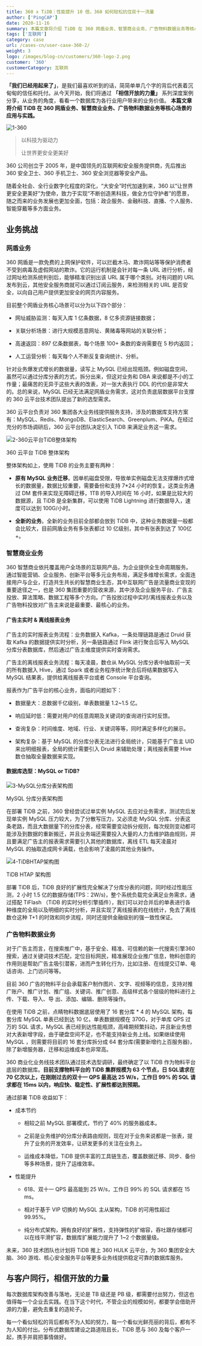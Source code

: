 ```yaml
---
title: 360 x TiDB｜性能提升 10 倍，360 如何轻松抗住双十一流量
author: ['PingCAP']
date: 2020-11-16
summary: 本篇文章将介绍 TiDB 在 360 网盾业务、智慧商业业务、广告物料数据业务等核心场景的应用与实践。
tags: ['互联网']
category: case
url: /cases-cn/user-case-360-2/
weight: 3
logo: /images/blog-cn/customers/360-logo-2.png
customer: '360'
customerCategory: 互联网
---
```


**「我们已经用起来了」**，是我们最喜欢听到的话，简简单单几个字的背后代表着沉甸甸的信任和托付。从今天开始，我们将通过 **「相信开放的力量」** 系列深度案例分享，从业务的角度，看看一个数据库为各行业用户带来的业务价值。 **本篇文章将介绍 TiDB 在 360 网盾业务、智慧商业业务、广告物料数据业务等核心场景的应用与实践。**

![1-360](media/user-case-360-2/1-360.jpg)

>以科技为驱动力
>
>让世界更安全更美好

360 公司创立于 2005 年，是中国领先的互联网和安全服务提供商，先后推出 360 安全卫士、360 手机卫士、360 安全浏览器等安全产品。

随着全社会、全行业数字化程度的深化，“大安全”时代加速到来，360 以“让世界更安全更美好”为使命，致力于实现“不断创造黑科技，做全方位守护者”的愿景，随之而来的业务发展也更加全面，包括：政企服务、金融科技、直播、个人服务、智能穿戴等多方面业务。

## 业务挑战

### 网盾业务

360 网盾是一款免费的上网保护软件，可以拦截木马、欺诈网站等等保护消费者不受到病毒及虚假网站的欺诈。它的运行机制是会针对每一条 URL 进行分析，经过网址检测系统判别后，能够精准识别出该 URL 属于哪个类别。对有问题的 URL 发布到云，其他安全服务商就可以通过订阅云服务，来检测相关的 URL 是否安全，以向自己用户提供更加安全的网页内容服务。

目前整个网盾业务核心场景可以分为以下四个部分：

- 网址威胁监测：每天入库 1 亿条数据，8 亿多资源链接数据；

- 关联分析场景：进行大规模恶意网址、黄赌毒等网站的关联分析；

- 高速返回：897 亿条数据表，每个场景 100+ 条数的查询需要在 5 秒内返回；

- 人工运营分析：每天每个人不断反复查询统计、分析。

针对业务爆发式增长的数据量，读写上 MySQL 已经出现瓶颈。例如磁盘空间，虽然可以通过分库分表的方式，拆分出来，但这对业务和 DBA 来说都是不小的工作量；最痛苦的无异于这些大表的改表，对一张大表执行 DDL 的代价是非常大的。总的来说，MySQL 已经无法满足网盾业务需求，这对负责底层数据平台支撑的 360 云平台技术团队提出了新的选型需求。

360 云平台负责对 360 集团各大业务线提供服务支持，涉及的数据库支持方案有：MySQL、Redis、MongoDB、ElasticSearch、Greenplum、PiKA。在经过充分的市场调研后，360 云平台团队决定引入 TiDB 来满足业务这一需求。

![2-360云平台TiDB整体架构](media/user-case-360-2/2-360云平台TiDB整体架构.png)

<div class="caption-center">360 云平台 TiDB 整体架构</div>

整体架构如上，使用 TiDB 的业务主要有两种：

- **原有 MySQL 业务迁移**。因单机磁盘受限，导致单实例磁盘无法支撑爆炸式增长的数据量，数据比较重要，需要备份和支持 7*24 小时的恢复。这类业务通过 DM 套件来实现无障碍迁移，1TB 的导入时间在 16 小时，如果是比较大的数据源，且 TiDB 是全新集群，可以使用 TiDB Lightning 进行数据导入，速度可以达到 100G/小时。

- **全新的业务**。全新的业务目前全部都会放到 TiDB 中，这种业务数据量一般都会比较大，目前网盾业务有多张表都过 10 亿级别，其中有张表到达了 100亿+。

### 智慧商业业务

360 智慧商业依托覆盖用户全场景的互联网产品，为企业提供全生命周期服务。通过智能营销、企业服务、创新平台等多元业务布局，满足多维增长需求，全面连接用户与企业，打造共生共长的智慧商业生态，其中互联网广告是流量商业变现的重要途径之一，也是 360 集团重要的营收来源，其中涉及企业服务平台、广告主投放、算法策略、数据工程等多个方向。广告投放过程中实时/离线报表业务以及广告物料投放对广告主来说是最重要、最核心的业务。

#### 广告主实时 & 离线报表业务

广告主的实时报表业务流程：业务数据入 Kafka，一条处理链路是通过 Druid 获取 Kafka 的数据提供实时分析，另一条链路通过 Flink 进行聚合后写入 MySQL 分库分表数据库，然后通过广告主维度提供实时查询需求。

广告主的离线报表业务流程：每天凌晨，数仓从 MySQL 分库分表中抽取前一天的所有数据入 Hive，通过 Spark 或者业务程序统计聚合后将结果数据写入 MySQL 结果表，提供给离线报表平台或者 Console 平台查询。

报表作为广告平台的核心业务，面临的问题如下：

- 数据量大：总数据千亿级别，单表数据量 1.2~1.5 亿。

- 响应延时低：需要对用户的任意周期及关键词的查询进行实时反馈。

- 查询复杂：时间维度、地域、行业、关键词等等，同时满足多样化的展示。

- 架构复杂：基于 MySQL 的分库分表无法进行全局统计，只能基于广告主 UID 来出明细报表，全局的统计需要引入 Druid 来辅助处理；离线报表需要 Hive 数仓抽取全量数据来实现。

#### 数据库选型：MySQL or TiDB?

![3-MySQL分库分表架构图](media/user-case-360-2/3-MySQL分库分表架构图.png)

<div class="caption-center">MySQL 分库分表架构图</div>

在部署 TiDB 之前，360 曾经尝试过单实例 MySQL 去应对业务需求，测试完后发现单实例 MySQL 压力较大，为了分散写压力，又必须走 MySQL 分库、分表这条老路，而且大数据量下的分库分表，经常需要变动拆分规则，每次规则变动都可能涉及到数据的重新搬迁，并且业务端还需要投入大量的人力去维护路由规则，并且要满足广告主的报表需求需要引入其他的数据库，离线 ETL 每天凌晨对 MySQL 的抽取造成网卡满载，也会影响了凌晨的其他业务操作。

![4-TiDBHTAP架构图](media/user-case-360-2/4-TiDBHTAP架构图.png)

<div class="caption-center">TiDB HTAP 架构图</div>

部署 TiDB 后，TiDB 良好的扩展性完全解决了分库分表的问题，同时经过性能压测，2 小时 1.5 亿的数据存储(TPS：2W/s)，整个系统负载完全满足业务需求，通过搭配 TiFlash （TiDB 的实时分析引擎插件），我们可以对合并后的单表进行各种维度的全局以及明细的实时分析，并且实现了离线报表的在线统计，免去了离线数仓这种 T+1 的时效和同步流程，同时还提供金融级别的强一致性保证。

### 广告物料数据业务

对于广告主而言，在搜索推广中，基于安全、精准、可信赖的新一代搜索引擎360搜索，通过关键词技术匹配，定位目标网民，精准展现企业推广信息，物料创意的作用则是帮助广告主吸引潜客，进而产生转化行为，比如注册、在线提交订单、电话咨询、上门访问等等。

目前 360 广告的物料平台会承载客户制作图片、文字、视频等的信息，支持对推广账户、推广计划、推广组、关键词、推广创意、高级样式各个层级的物料进行上传、下载、导入、导 出、添加、编辑、删除等操作。

在使用 TiDB 之前，点睛物料数据底层使用了 16 套分库 * 4 的 MySQL 架构，每套分库 MySQL 单表已经到达 10 亿，单表数据规模在 370G，对于单库 QPS 过万的 SQL 请求，MySQL 表已经到达性能瓶颈，高峰期频繁抖动，并且新业务想对大表新增字段，由于硬盘空间不足，也不能支持新业务上线。如果继续使用 MySQL ，则需要将目前的 16 套分库拆分成 64 套分库(需要新增约上百服务器)，除了新增服务器，迁移和运维成本也非常高。

360 商业化业务线技术团队通过技术选型调研，最终确定了以 TiDB 作为物料平台底层的数据库。**目前支撑物料平台的 TiDB 集群规模为 63 个节点，日 SQL请求在 70 亿次以上，在刚刚过去的双十一 QPS 最高达 25 W/s，工作日 99% 的 SQL 请求都在 15ms 以内，响应快、稳定性、扩展性都达到预期。**

通过部署 TiDB 收益如下：

- 成本节约

  - 相较之前 MySQL 部署模式，节约了 40% 的服务器成本。

  - 之前是业务维护的分库分表路由规则，现在对于业务来说都是一张表，提升了业务的开发效率，让研发更多的关注在业务上。

  - 运维成本降低，TiDB 提供丰富的工具链生态，覆盖数据迁移、同步、备份等多种场景，提升了运维效率。

- 性能提升

  - 618、双十一 QPS 最高能到 25 W/s，工作日 99% 的 SQL 请求都在 15 ms。

  - 相对于基于 VIP 切换的 MySQL 主从架构，TiDB 的可用性超过 99.95%。

  - 纯分布式架构，拥有良好的扩展性，支持弹性的扩缩容，吞吐跟存储都可以在线平滑扩容，数据库扩展能力提升了 1~2 个数据量级。

未来，360 技术团队也计划将 TiDB 推上 360 HULK 云平台，为 360 集团安全大脑、360 游戏、核心安全服务平台等更多业务线提供稳定可靠的数据库服务。

## 与客户同行，相信开放的力量

每次数据库架构改善与落地，无论是 TB 级还是 PB 级，都需要付出努力，但这也值得每一个企业去实践。在当下这个时代，不管企业的规模如何，都要学会借助开源的力量，避免去重复的造轮子。

每一个看似轻松的背后都有不为人知的努力，每一个看似光鲜亮丽的背后，都有不为人知的付出。分布式数据库建设之路道阻且长，TiDB 愿与 360 及每个客户一起，携手并肩把事情做好。
